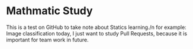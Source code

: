 # Mathmatic Study
This is a test on GitHub to take note about Statics learning./n
for example: Image classification
today, I just want to study Pull Requests, because it is important for team work in future.

